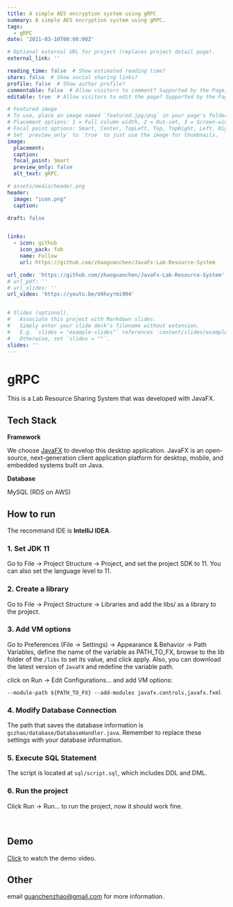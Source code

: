 ```yaml
---
title: A simple AES encryption system using gRPC
summary: A simple AES encryption system using gRPC.
tags:
  - gRPC
date: '2021-03-10T00:00:00Z'

# Optional external URL for project (replaces project detail page).
external_link: ''

reading_time: false  # Show estimated reading time?
share: false  # Show social sharing links?
profile: false  # Show author profile?
commentable: false  # Allow visitors to comment? Supported by the Page, Post, and Docs content types.
editable: true  # Allow visitors to edit the page? Supported by the Page, Post, and Docs content types.

# Featured image
# To use, place an image named `featured.jpg/png` in your page's folder.
# Placement options: 1 = Full column width, 2 = Out-set, 3 = Screen-width
# Focal point options: Smart, Center, TopLeft, Top, TopRight, Left, Right, BottomLeft, Bottom, BottomRight
# Set `preview_only` to `true` to just use the image for thumbnails.
image:
  placement:
  caption:
  focal_point: Smart
  preview_only: false
  alt_text: gRPC.

# assets/media/header.png
header:
  image: "icon.png"
  caption:

draft: false


links:
  - icon: github
    icon_pack: fab
    name: Follow
    url: https://github.com/zhaoguanchen/JavaFx-Lab-Resource-System

url_code: 'https://github.com/zhaoguanchen/JavaFx-Lab-Resource-System'
# url_pdf: ''
# url_slides: ''
url_video: 'https://youtu.be/U4hvyrmi904'


# Slides (optional).
#   Associate this project with Markdown slides.
#   Simply enter your slide deck's filename without extension.
#   E.g. `slides = "example-slides"` references `content/slides/example-slides.md`.
#   Otherwise, set `slides = ""`.
slides: ''
---
```


# gRPC

This is a Lab Resource Sharing System that was developed with JavaFX.

## Tech Stack

**Framework**

We choose [JavaFX](https://openjfx.io/) to develop this desktop application. JavaFX is an open-source, next-generation client application platform for desktop, mobile, and embedded systems built on Java.

**Database**

MySQL (RDS on AWS)

## How to run

The recommand IDE is **IntelliJ IDEA**.

### 1. Set JDK 11

Go to File -> Project Structure -> Project, and set the project SDK to 11. You can also set the language level to 11.

### 2. Create a library

Go to File -> Project Structure -> Libraries and add the libs/ as a library to the project.

### 3. Add VM options

Go to Preferences (File -> Settings) -> Appearance & Behavior -> Path Variables, define the name of the variable as PATH_TO_FX, browse to the lib folder of the `/libs` to set its value, and click apply.  Also, you can download the latest version of `JavaFX` and redefine the variable path.

  

click on Run -> Edit Configurations... and add VM options:

```
--module-path ${PATH_TO_FX} --add-modules javafx.controls,javafx.fxml
```

### 4. Modify Database Connection

The path that saves the database information is `gczhao/database/DatabaseHandler.java`. Remember to replace these settings with your database information.

### 5. Execute SQL Statement

The script is located at `sql/script.sql`, which includes DDL and DML.

### 6. Run the project

Click Run -> Run... to run the project, now it should work fine.  

​					

## Demo

[Click](https://youtu.be/U4hvyrmi904) to watch the demo video.

## Other

email guanchenzhao@gmail.com for more information.







